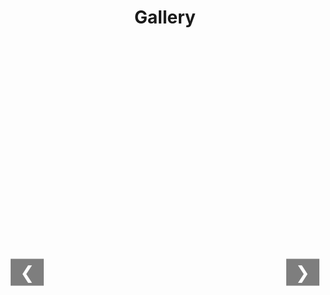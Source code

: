 <style>
    h1 {
        text-align: center;
        margin-bottom: 1px;
    }

    .gallery {
        display: flex;
        flex-direction: column;
        align-items: center;
    }

    .gallery-thumbnails {
        display: flex;
        justify-content: start;
        gap: 10px;
        overflow-x: auto;
        white-space: nowrap;
        width: 100%;
        padding: 1px;
        box-sizing: border-box;
        min-height: 120px;
        scroll-behavior: smooth;
    }

    .thumbnail-container {
        display: inline-block;
        cursor: pointer;
        position: relative;
        transition: transform 0.3s;
    }

    .thumbnail-container img {
        max-width: 150px;
        max-height: 100px;
        width: auto;
        height: auto;
        border: 2px solid transparent;
        transition: transform 0.3s;
    }

    .thumbnail-container.active img {
        transform: scale(1.15);
        border-color: #2196F3;
        box-shadow: 0 4px 8px rgba(0,0,0,0.2);
    }

    .gallery-main {
        width: 100%;
        max-width: 100%;
        text-align: center;
        position: relative;
        margin-top: 20px;
        min-height: 500px;
    }

    .gallery-main img {
        max-width: 100%;
        max-height: 80vh;
        height: auto;
        border: none;
        transition: opacity 500ms ease-in-out;
    }

    .gallery-nav {
        position: absolute;
        top: 50%;
        transform: translateY(-50%);
        background-color: rgba(0, 0, 0, 0.5);
        color: white;
        border: none;
        font-size: 2em;
        padding: 5px 15px;
        cursor: pointer;
        z-index: 1;
    }

    .gallery-nav.left { left: 5px; }
    .gallery-nav.right { right: 5px; }

    .loading-indicator {
        position: absolute;
        top: 50%;
        left: 50%;
        transform: translate(-50%, -50%);
        z-index: 2;
    }

    .spinner {
        border: 4px solid rgba(0, 0, 0, 0.1);
        border-top: 4px solid #2196F3;
        border-radius: 50%;
        width: 40px;
        height: 40px;
        animation: spin 1s linear infinite;
    }

    @keyframes spin {
        0% { transform: rotate(0deg); }
        100% { transform: rotate(360deg); }
    }
</style>

<div class="gallery">
    <h1>Gallery</h1>
    <div class="gallery-thumbnails" id="thumbnailContainer"></div>
    <div class="gallery-main">
        <button class="gallery-nav left" onclick="showPreviousImage()">&#10094;</button>
        <img src="" alt="Main Image" id="mainImage" style="opacity:0;">
        <button class="gallery-nav right" onclick="showNextImage()">&#10095;</button>
        <!-- 加载指示器 -->
        <div id="loadingIndicator" class="loading-indicator" style="display: none;">
            <div class="spinner"></div>
        </div>
    </div>
</div>

<script>
    let currentIndex = 0;
    let autoSwitchInterval;
    const imageBasePath = '/images/';
    const imageFiles = [
        '清远漂流.jpg',
        '冬至.jpg',
        '石门.jpg',
        '石门1.jpg',
        '石门2.jpg',
        '石门音乐.jpg',
        '红林花海.jpg',
        '羽毛球赛.jpg',
        '课题组合照.jpg',
        '毕业典礼合照.jpg',
        '龙林毕业聚餐.jpg',
        '大南山_1.jpg',
        '大南山_2.jpg',
        '大南山_3.jpg',
        '大南山_4.jpg',
        '大南山_5.jpg',
        '大南山_6.jpg'
    ];

    const images = imageFiles.map(fileName => ({
        src: `${imageBasePath}${fileName}?fm=webp`,
        alt: fileName.replace(/_/g, ' ').replace(/\..+$/, '')
    }));

    function generateThumbnails() {
        const container = document.getElementById('thumbnailContainer');
        container.innerHTML = '';
        images.forEach((img, index) => {
            const thumbnail = document.createElement('div');
            thumbnail.className = 'thumbnail-container';
            thumbnail.innerHTML = `
                <img 
                    loading="lazy" 
                    src="${img.src}" 
                    srcset="${img.src}&w=150 150w, ${img.src}&w=300 300w"
                    sizes="(max-width: 600px) 150px, 300px"
                    alt="Thumbnail ${img.alt}"
                >`;
            thumbnail.onclick = () => {
                const loadingIndicator = document.getElementById('loadingIndicator');
                loadingIndicator.style.display = 'block'; // 立即显示加载指示器
                showImage(index, true);
            };
            container.appendChild(thumbnail);
        });
    }

    async function showImage(index, quick = false) {
        if (index < 0 || index >= images.length) return;

        const mainImage = document.getElementById('mainImage');
        const loadingIndicator = document.getElementById('loadingIndicator');

        // 显示加载指示器
        loadingIndicator.style.display = 'block';
        mainImage.style.opacity = 0;

        // 加载图片
        const actualSrc = await new Promise(resolve => {
            const img = new Image();
            img.src = images[index].src;
            img.onload = () => resolve(img.src);
            img.onerror = () => resolve('/images/fallback.jpg');
        });

        setTimeout(() => {
            mainImage.src = actualSrc;
            mainImage.alt = images[index].alt;
            mainImage.style.opacity = 1;

            // 隐藏加载指示器
            loadingIndicator.style.display = 'none';

            currentIndex = index;
            updateActiveThumbnail(index);
        }, quick ? 300 : 500);

        resetAutoSwitch();
    }

    function updateActiveThumbnail(index) {
        const thumbnails = document.querySelectorAll('.thumbnail-container');
        thumbnails.forEach((container, i) => {
            container.classList.toggle('active', i === index);
        });
        scrollThumbnailIntoView(index);
    }

    function scrollThumbnailIntoView(index) {
        const container = document.getElementById('thumbnailContainer');
        const thumbnails = document.querySelectorAll('.thumbnail-container');
        if (thumbnails[index]) {
            const thumbnail = thumbnails[index];
            const containerRect = container.getBoundingClientRect();
            const thumbnailRect = thumbnail.getBoundingClientRect();
            container.scrollLeft += (thumbnailRect.left - containerRect.left) - (container.clientWidth / 2) + (thumbnail.clientWidth / 2);
        }
    }

    function showNextImage() {
        currentIndex = (currentIndex + 1) % images.length;
        showImage(currentIndex, true);
    }

    function showPreviousImage() {
        currentIndex = (currentIndex - 1 + images.length) % images.length;
        showImage(currentIndex, true);
    }

    function resetAutoSwitch() {
        clearInterval(autoSwitchInterval);
        autoSwitchInterval = setInterval(showNextImage, 5000);
    }

    document.addEventListener('keydown', (e) => {
        if (e.key === 'ArrowLeft') showPreviousImage();
        if (e.key === 'ArrowRight') showNextImage();
    });

    document.addEventListener('DOMContentLoaded', () => {
        generateThumbnails();
        preloadImages(); // 页面加载时预先加载所有图片
        if (images.length > 0) {
            const mainImage = document.getElementById('mainImage');
            mainImage.src = images[0].src; // 立即加载首张图片
            mainImage.style.opacity = 1;
            currentIndex = 0;
            updateActiveThumbnail(0);
        }
    });

    function preloadImages() {
        images.slice(0, 3).forEach(imgData => { // 仅预加载前三张
            const img = new Image();
            img.src = imgData.src;
        });
    }
</script>

